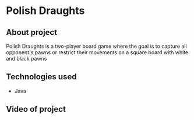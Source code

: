 # Polish Draughts 

## About project
Polish Draughts is a two-player board game where the goal is to capture all opponent's pawns or restrict their movements on a square board with white and black pawns

## Technologies used
- Java

## Video of project
